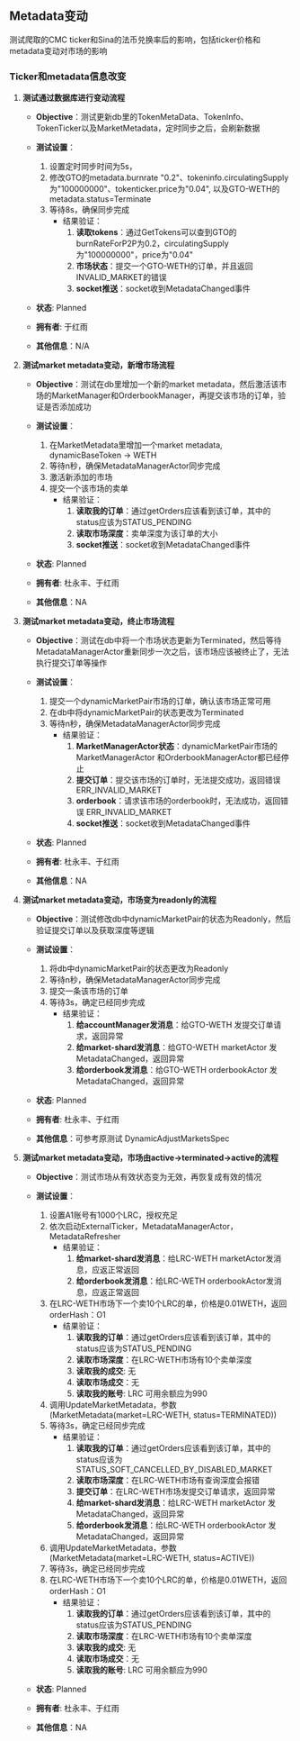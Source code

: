 ## Metadata变动

测试爬取的CMC ticker和Sina的法币兑换率后的影响，包括ticker价格和metadata变动对市场的影响

 ### Ticker和metadata信息改变
 
 1. **测试通过数据库进行变动流程**
     - **Objective**：测试更新db里的TokenMetaData、TokenInfo、TokenTicker以及MarketMetadata，定时同步之后，会刷新数据
 
     - **测试设置**：
         1. 设置定时同步时间为5s，
         1. 修改GTO的metadata.burnrate "0.2"、tokeninfo.circulatingSupply为"100000000"、tokenticker.price为"0.04", 以及GTO-WETH的metadata.status=Terminate
         1. 等待8s，确保同步完成
            - 结果验证：
                1. **读取tokens**：通过GetTokens可以查到GTO的burnRateForP2P为0.2，circulatingSupply为"100000000"，price为"0.04"
                1. **市场状态**：提交一个GTO-WETH的订单，并且返回INVALID_MARKET的错误
                1. **socket推送**：socket收到MetadataChanged事件
 
     - **状态**: Planned
 
     - **拥有者**: 于红雨
 
     - **其他信息**：N/A
     
 1. **测试market metadata变动，新增市场流程**
     - **Objective**：测试在db里增加一个新的market metadata，然后激活该市场的MarketManager和OrderbookManager，再提交该市场的订单，验证是否添加成功
  
     - **测试设置**：
  
         1. 在MarketMetadata里增加一个market metadata, dynamicBaseToken -> WETH
         1. 等待n秒，确保MetadataManagerActor同步完成
         1. 激活新添加的市场
         1. 提交一个该市场的卖单
            - 结果验证：
                1. **读取我的订单**：通过getOrders应该看到该订单，其中的status应该为STATUS_PENDING
                1. **读取市场深度**：卖单深度为该订单的大小
                1. **socket推送**：socket收到MetadataChanged事件
  
     - **状态**: Planned
  
     - **拥有者**: 杜永丰、于红雨
  
     - **其他信息**：NA

 1. **测试market metadata变动，终止市场流程**
    - **Objective**：测试在db中将一个市场状态更新为Terminated，然后等待MetadataManagerActor重新同步一次之后，该市场应该被终止了，无法执行提交订单等操作
   
    - **测试设置**：
   
        1. 提交一个dynamicMarketPair市场的订单，确认该市场正常可用
        1. 在db中将dynamicMarketPair的状态更改为Terminated
        1. 等待n秒，确保MetadataManagerActor同步完成
            - 结果验证：
                1. **MarketManagerActor状态**：dynamicMarketPair市场的MarketManagerActor 和OrderbookManagerActor都已经停止
                1. **提交订单**：提交该市场的订单时，无法提交成功，返回错误 ERR_INVALID_MARKET
                1. **orderbook**：请求该市场的orderbook时，无法成功，返回错误 ERR_INVALID_MARKET
                1. **socket推送**：socket收到MetadataChanged事件
   
    - **状态**: Planned
   
    - **拥有者**: 杜永丰、于红雨
   
    - **其他信息**：NA
       
 1. **测试market metadata变动，市场变为readonly的流程**
    - **Objective**：测试修改db中dynamicMarketPair的状态为Readonly，然后验证提交订单以及获取深度等逻辑
    
    - **测试设置**：
    
        1. 将db中dynamicMarketPair的状态更改为Readonly
        1. 等待n秒，确保MetadataManagerActor同步完成
        1. 提交一条该市场的订单
        1. 等待3s，确定已经同步完成
            - 结果验证：
                1. **给accountManager发消息**：给GTO-WETH 发提交订单请求，返回异常
                1. **给market-shard发消息**：给GTO-WETH marketActor 发MetadataChanged，返回异常
                1. **给orderbook发消息**：给GTO-WETH orderbookActor 发MetadataChanged，返回异常
    
    - **状态**: Planned
    
    - **拥有者**: 杜永丰、于红雨
    
    - **其他信息**：可参考原测试  DynamicAdjustMarketsSpec
    
 1. **测试market metadata变动，市场由active->terminated->active的流程**
     - **Objective**：测试市场从有效状态变为无效，再恢复成有效的情况
     
     - **测试设置**：
         1. 设置A1账号有1000个LRC，授权充足
         1. 依次启动ExternalTicker，MetadataManagerActor，MetadataRefresher
             - 结果验证：
                 1. **给market-shard发消息**：给LRC-WETH marketActor发消息，应返正常返回
                 1. **给orderbook发消息**：给LRC-WETH orderbookActor发消息，应返正常返回
         1. 在LRC-WETH市场下一个卖10个LRC的单，价格是0.01WETH，返回orderHash：O1
             - 结果验证：
                 1. **读取我的订单**：通过getOrders应该看到该订单，其中的status应该为STATUS_PENDING
                 1. **读取市场深度**：在LRC-WETH市场有10个卖单深度
                 1. **读取我的成交**: 无
                 1. **读取市场成交**：无
                 1. **读取我的账号**: LRC 可用余额应为990
         1. 调用UpdateMarketMetadata，参数(MarketMetadata(market=LRC-WETH, status=TERMINATED))
         1. 等待3s，确定已经同步完成
             - 结果验证：
                 1. **读取我的订单**：通过getOrders应该看到该订单，其中的status应该为STATUS_SOFT_CANCELLED_BY_DISABLED_MARKET
                 1. **读取市场深度**：在LRC-WETH市场有查询深度会报错
                 1. **提交订单**：在LRC-WETH市场发提交订单请求，返回异常
                 1. **给market-shard发消息**：给LRC-WETH marketActor 发MetadataChanged，返回异常
                 1. **给orderbook发消息**：给LRC-WETH orderbookActor 发MetadataChanged，返回异常
         1. 调用UpdateMarketMetadata，参数(MarketMetadata(market=LRC-WETH, status=ACTIVE))
         1. 等待3s，确定已经同步完成
         1. 在LRC-WETH市场下一个卖10个LRC的单，价格是0.01WETH，返回orderHash：O1
             - 结果验证：
                 1. **读取我的订单**：通过getOrders应该看到该订单，其中的status应该为STATUS_PENDING
                 1. **读取市场深度**：在LRC-WETH市场有10个卖单深度
                 1. **读取我的成交**: 无
                 1. **读取市场成交**：无
                 1. **读取我的账号**: LRC 可用余额应为990
     
     - **状态**: Planned
     
     - **拥有者**: 杜永丰、于红雨
     
     - **其他信息**：NA